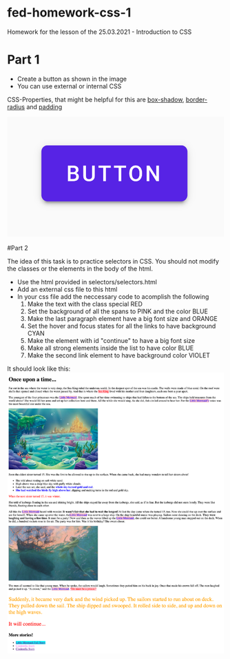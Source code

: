# fed-homework-css-1
Homework for the lesson of the 25.03.2021 - Introduction to CSS

# Part 1
- Create a button as shown in the image
- You can use external or internal CSS

CSS-Properties, that might be helpful for this are
[box-shadow](https://developer.mozilla.org/en-US/docs/Web/CSS/box-shadow), 
[border-radius](https://developer.mozilla.org/en-US/docs/Web/CSS/border-radius)
and [padding](https://developer.mozilla.org/en-US/docs/Web/CSS/padding)

![inspiration](button/homework-btn.png)

#Part 2

The idea of this task is to practice selectors in CSS. You should not modify the classes or the elements in the body of the html.

- Use the html provided in selectors/selectors.html
- Add an external css file to this html
- In your css file add the neccessary code to acomplish the following
    1. Make the text with the class special RED
    2. Set the background of all the spans to PINK and the color BLUE
    3. Make the last paragraph element have a big font size and ORANGE
    4. Set the hover and focus states for all the links to have background CYAN
    5. Make the element with id "continue" to have a big font size
    6. Make all strong elements inside the list to have color BLUE
    7. Make the second link element to have background color VIOLET

It should look like this:
![inspiration](selectors/result.png)



